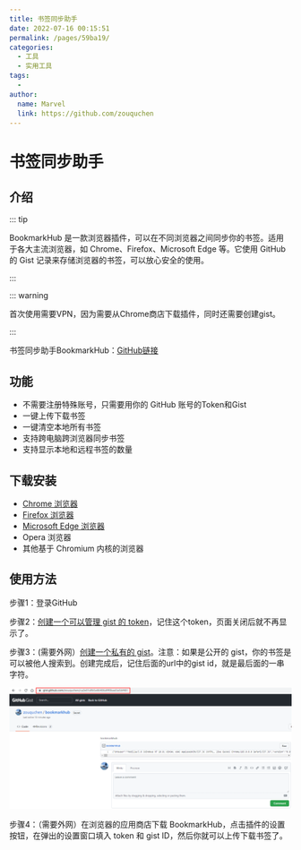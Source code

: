 ```yaml
---
title: 书签同步助手
date: 2022-07-16 00:15:51
permalink: /pages/59ba19/
categories:
  - 工具
  - 实用工具
tags:
  - 
author: 
  name: Marvel
  link: https://github.com/zouquchen
---
```

# 书签同步助手

## 介绍

::: tip

BookmarkHub 是一款浏览器插件，可以在不同浏览器之间同步你的书签。适用于各大主流浏览器，如 Chrome、Firefox、Microsoft Edge 等。它使用 GitHub 的 Gist 记录来存储浏览器的书签，可以放心安全的使用。

::: 

::: warning

首次使用需要VPN，因为需要从Chrome商店下载插件，同时还需要创建gist。

::: 

书签同步助手BookmarkHub：<a href="https://github.com/dudor/BookmarkHub">GitHub链接</a>

## 功能

- 不需要注册特殊账号，只需要用你的 GitHub 账号的Token和Gist
- 一键上传下载书签
- 一键清空本地所有书签
- 支持跨电脑跨浏览器同步书签
- 支持显示本地和远程书签的数量

## 下载安装

* <a href="https://chrome.google.com/webstore/detail/bookmarkhub-sync-bookmark/fohimdklhhcpcnpmmichieidclgfdmol">Chrome 浏览器</a>
* <a href="https://addons.mozilla.org/zh-CN/firefox/addon/BookmarkHub/">Firefox 浏览器</a>
* <a href="https://microsoftedge.microsoft.com/addons/detail/BookmarkHub/fdnmfpogadcljhecfhdikdecbkggfmgk">Microsoft Edge 浏览器</a>
* Opera 浏览器
* 其他基于 Chromium 内核的浏览器

## 使用方法

步骤1：登录GitHub

步骤2：<a href="https://github.com/settings/tokens/new">创建一个可以管理 gist 的 token</a>，记住这个token，页面关闭后就不再显示了。

步骤3：(需要外网）<a href="https://gist.github.com">创建一个私有的 gist</a>。注意：如果是公开的 gist，你的书签是可以被他人搜索到。创建完成后，记住后面的url中的gist id，就是最后面的一串字符。

![image-20220715222609618](https://raw.githubusercontent.com/zouquchen/Images/main/imgs/gist-bookmark.png)

步骤4：（需要外网）在浏览器的应用商店下载 BookmarkHub，点击插件的设置按钮，在弹出的设置窗口填入 token 和 gist ID，然后你就可以上传下载书签了。

